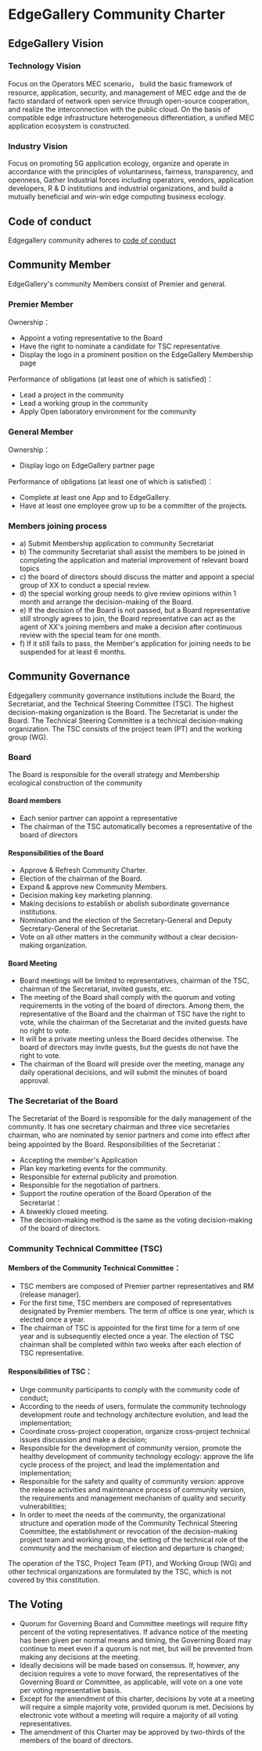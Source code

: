 # EdgeGallery Community Charter

## EdgeGallery Vision
### Technology Vision
Focus on the Operators MEC scenario， build the basic framework of resource, application, security, and management of MEC edge and the de facto standard of network open service through open-source cooperation, and realize the interconnection with the public cloud. On the basis of compatible edge infrastructure heterogeneous differentiation, a unified MEC application ecosystem is constructed.
### Industry Vision
Focus on promoting 5G application ecology, organize and operate in accordance with the principles of voluntariness, fairness, transparency, and openness, Gather Industrial forces including operators, vendors, application developers, R & D institutions and industrial organizations, and build a mutually beneficial and win-win edge computing business ecology.
## Code of conduct
Edgegallery community adheres to [code of conduct](https://gitee.com/edgegallery/community/blob/master/code-of-conduct_en.md)

## Community Member
EdgeGallery's community Members consist of Premier and general.

### Premier Member
Ownership：
* Appoint a voting representative to the Board
* Have the right to nominate a candidate for TSC representative.
* Display the logo in a prominent position on the EdgeGallery Membership page

Performance of obligations (at least one of which is satisfied)：
* Lead a project in the community
* Lead a working group in the community
* Apply Open laboratory environment for the community

### General Member
Ownership：
* Display logo on EdgeGallery partner page

Performance of obligations (at least one of which is satisfied)：
* Complete at least one App and to EdgeGallery.
* Have at least one employee grow up to be a committer of the projects.

### Members joining process

- a) Submit Membership application to community Secretariat 
- b) The community Secretariat shall assist the members to be joined in completing the application and material improvement of relevant board topics
- c) the board of directors should discuss the matter and appoint a special group of XX to conduct a special review. 
- d) the special working group needs to give review opinions within 1 month and arrange the decision-making of the Board.
- e) If the decision of the Board is not passed, but a Board representative still strongly agrees to join, the Board representative can act as the agent of XX's joining members and make a decision after continuous review with the special team for one month.
- f) If it still fails to pass, the Member's application for joining needs to be suspended for at least 6 months.

## Community Governance
Edgegallery community governance institutions include the Board, the Secretariat, and the Technical Steering Committee (TSC). The highest decision-making organization is the Board. The Secretariat is under the Board. The Technical Steering Committee is a technical decision-making organization. The TSC consists of the project team (PT) and the working group (WG).
### Board
The Board is responsible for the overall strategy and Membership ecological construction of the community
#### Board members
* Each senior partner can appoint a representative
* The chairman of the TSC automatically becomes a representative of the board of directors
#### Responsibilities of the Board
* Approve & Refresh Community Charter.
* Election of the chairman of the Board.
* Expand & approve new Community Members.
* Decision making key marketing planning.
* Making decisions to establish or abolish subordinate governance institutions.
* Nomination and the election of the Secretary-General and Deputy Secretary-General of the Secretariat.
* Vote on all other matters in the community without a clear decision-making organization.
#### Board Meeting
* Board meetings will be limited to representatives, chairman of the TSC, chairman of the Secretariat, invited guests, etc.
* The meeting of the Board shall comply with the quorum and voting requirements in the voting of the board of directors. Among them, the representative of the Board and the chairman of TSC have the right to vote, while the chairman of the Secretariat and the invited guests have no right to vote.
* It will be a private meeting unless the Board decides otherwise. The board of directors may invite guests, but the guests do not have the right to vote.
* The chairman of the Board will preside over the meeting, manage any daily operational decisions, and will submit the minutes of board approval.
### The Secretariat of the Board
The Secretariat of the Board is responsible for the daily management of the community. It has one secretary chairman and three vice secretaries chairman, who are nominated by senior partners and come into effect after being appointed by the Board.
Responsibilities of the Secretariat：
* Accepting the member's Application
* Plan key marketing events for the community.
* Responsible for external publicity and promotion.
* Responsible for the negotiation of partners.
* Support the routine operation of the Board
Operation of the Secretariat：
* A biweekly closed meeting.
* The decision-making method is the same as the voting decision-making of the board of directors.

### Community Technical Committee (TSC)
#### Members of the Community Technical Committee：
* TSC members are composed of Premier partner representatives and RM (release manager).
* For the first time, TSC members are composed of representatives designated by Premier members. The term of office is one year, which is elected once a year.
* The chairman of TSC is appointed for the first time for a term of one year and is subsequently elected once a year. The election of TSC chairman shall be completed within two weeks after each election of TSC representative.
#### Responsibilities of TSC：
* Urge community participants to comply with the community code of conduct;
* According to the needs of users, formulate the community technology development route and technology architecture evolution, and lead the implementation;
* Coordinate cross-project cooperation, organize cross-project technical issues discussion and make a decision;
* Responsible for the development of community version, promote the healthy development of community technology ecology: approve the life cycle process of the project, and lead the implementation and implementation;
* Responsible for the safety and quality of community version: approve the release activities and maintenance process of community version, the requirements and management mechanism of quality and security vulnerabilities;
* In order to meet the needs of the community, the organizational structure and operation mode of the Community Technical Steering Committee, the establishment or revocation of the decision-making project team and working group, the setting of the technical role of the community and the mechanism of election and departure is changed;

The operation of the TSC, Project Team (PT), and Working Group (WG) and other technical organizations are formulated by the TSC, which is not covered by this constitution.

## The Voting
* Quorum for Governing Board and Committee meetings will require fifty percent of the voting representatives. If advance notice of the meeting has been given per normal means and timing, the Governing Board may continue to meet even if a quorum is not met, but will be prevented from making any decisions at the meeting.
* Ideally decisions will be made based on consensus. If, however, any decision requires a vote to move forward, the representatives of the Governing Board or Committee, as applicable, will vote on a one vote per voting representative basis.
* Except for the amendment of this charter, decisions by vote at a meeting will require a simple majority vote, provided quorum is met. Decisions by electronic vote without a meeting will require a majority of all voting representatives.
* The amendment of this Charter may be approved by two-thirds of the members of the board of directors.